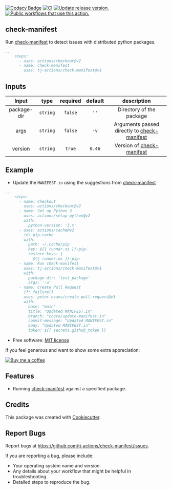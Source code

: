 [![Codacy Badge](https://api.codacy.com/project/badge/Grade/8d94ad31570d41a7b37407e0c5453367)](https://app.codacy.com/gh/tj-actions/check-manifest?utm_source=github.com&utm_medium=referral&utm_content=tj-actions/check-manifest&utm_campaign=Badge_Grade_Settings)
[![CI](https://github.com/tj-actions/check-manifest/actions/workflows/test.yml/badge.svg)](https://github.com/tj-actions/check-manifest/actions/workflows/test.yml) [![Update release version.](https://github.com/tj-actions/check-manifest/actions/workflows/sync-release-version.yml/badge.svg)](https://github.com/tj-actions/check-manifest/actions/workflows/sync-release-version.yml) [![Public workflows that use this action.](https://img.shields.io/endpoint?url=https%3A%2F%2Fapi-tj-actions1.vercel.app%2Fapi%2Fgithub-actions%2Fused-by%3Faction%3Dtj-actions%2Fcheck-manifest%26badge%3Dtrue)](https://github.com/search?o=desc\&q=tj-actions+check-manifest+path%3A.github%2Fworkflows+language%3AYAML\&s=\&type=Code)

## check-manifest

Run [check-manifest](https://github.com/mgedmin/check-manifest) to detect issues with distributed python packages.

```yaml
...
    steps:
      - uses: actions/checkout@v2
      - name: check-manifest
        uses: tj-actions/check-manifest@v1
```

## Inputs

|   Input       |    type    |  required     |  default                      |  description  |
|:-------------:|:-----------:|:-------------:|:----------------------------:|:-------------:|
| package-dir         |  `string`   |    `false`    |  `''` | Directory of the package             |
| args                |  `string`   |    `false`    |  `-v` | Arguments passed directly to [check-manifest](https://github.com/mgedmin/check-manifest#command-line-reference)            |
| version         |  `string`   |    `true`    | `0.46` | Version of  [check-manifest](https://github.com/mgedmin/check-manifest/tags)  |

## Example

*   Update the `MANIFEST.in` using the suggestions from [check-manifest](https://github.com/mgedmin/check-manifest)

```yaml
...
    steps:
      - name: Checkout
        uses: actions/checkout@v2
      - name: Set up Python 3
        uses: actions/setup-python@v2
        with:
          python-version: '3.x'
      - uses: actions/cache@v2
        id: pip-cache
        with:
          path: ~/.cache/pip
          key: ${{ runner.os }}-pip-
          restore-keys: |
            ${{ runner.os }}-pip-
      - name: Run check-manifest
        uses: tj-actions/check-manifest@v1
        with:
          package-dir: 'test_package'
          args: '-u'
      - name: Create Pull Request
        if: failure()
        uses: peter-evans/create-pull-request@v3
        with:
          base: "main"
          title: "Updated MANIFEST.in"
          branch: "chore/update-manifest-in"
          commit-message: "Updated MANIFEST.in"
          body: "Updated MANIFEST.in"
          token: ${{ secrets.github_token }}

```

*   Free software: [MIT license](LICENSE)

If you feel generous and want to show some extra appreciation:

[![Buy me a coffee][buymeacoffee-shield]][buymeacoffee]

[buymeacoffee]: https://www.buymeacoffee.com/jackton1

[buymeacoffee-shield]: https://www.buymeacoffee.com/assets/img/custom_images/orange_img.png

## Features

*   Running [check-manifest](https://github.com/mgedmin/check-manifest) against a specified package.

## Credits

This package was created with [Cookiecutter](https://github.com/cookiecutter/cookiecutter).

## Report Bugs

Report bugs at https://github.com/tj-actions/check-manifest/issues.

If you are reporting a bug, please include:

*   Your operating system name and version.
*   Any details about your workflow that might be helpful in troubleshooting.
*   Detailed steps to reproduce the bug.
